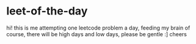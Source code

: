 # leet-of-the-day
hi! this is me attempting one leetcode problem a day, feeding my brain
of course, there will be high days and low days, please be gentle :]
cheers